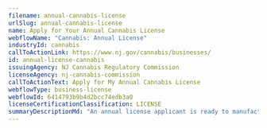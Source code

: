 ```yaml
---
filename: annual-cannabis-license
urlSlug: annual-cannabis-license
name: Apply for Your Annual Cannabis License
webflowName: "Cannabis: Annual License"
industryId: cannabis
callToActionLink: https://www.nj.gov/cannabis/businesses/
id: annual-license-cannabis
issuingAgency: NJ Cannabis Regulatory Commission
licenseAgency: nj-cannabis-commission
callToActionText: Apply for My Annual Cannabis License
webflowType: business-license
webflowId: 6414793b9b4d2bcc74edb3a0
licenseCertificationClassification: LICENSE
summaryDescriptionMd: "An annual license applicant is ready to manufacture, cultivate or sell cannabis. Your application will need to include information on your business location, local zoning approval, and a summary of your operations."
---
```

